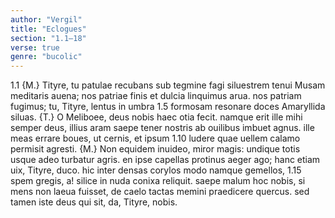 ```yaml
---
author: "Vergil"
title: "Eclogues"
section: "1.1–18"
verse: true
genre: "bucolic"
---
```


1.1
{M.} Tityre, tu patulae recubans sub tegmine fagi
siluestrem tenui Musam meditaris auena;
nos patriae finis et dulcia linquimus arua.
nos patriam fugimus; tu, Tityre, lentus in umbra
1.5
formosam resonare doces Amaryllida siluas.
{T.} O Meliboee, deus nobis haec otia fecit.
namque erit ille mihi semper deus, illius aram
saepe tener nostris ab ouilibus imbuet agnus.
ille meas errare boues, ut cernis, et ipsum
1.10
ludere quae uellem calamo permisit agresti.
{M.} Non equidem inuideo, miror magis: undique totis
usque adeo turbatur agris. en ipse capellas
protinus aeger ago; hanc etiam uix, Tityre, duco.
hic inter densas corylos modo namque gemellos,
1.15
spem gregis, a! silice in nuda conixa reliquit.
saepe malum hoc nobis, si mens non laeua fuisset,
de caelo tactas memini praedicere quercus.
sed tamen iste deus qui sit, da, Tityre, nobis.
